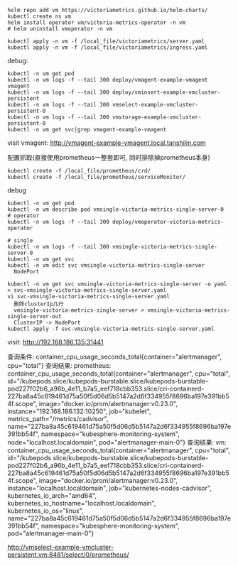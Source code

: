 ```shell
helm repo add vm https://victoriametrics.github.io/helm-charts/
kubectl create ns vm
helm install operator vm/victoria-metrics-operator -n vm
# helm uninstall vmoperator -n vm

kubectl apply -n vm -f /local_file/victoriametrics/server.yaml
kubectl apply -n vm -f /local_file/victoriametrics/ingress.yaml
```
debug:
```shell
kubectl -n vm get pod
kubectl -n vm logs -f --tail 300 deploy/vmagent-example-vmagent vmagent
kubectl -n vm logs -f --tail 300 deploy/vminsert-example-vmcluster-persistent
kubectl -n vm logs -f --tail 300 vmselect-example-vmcluster-persistent-0
kubectl -n vm logs -f --tail 300 vmstorage-example-vmcluster-persistent-0
kubectl -n vm get svc|grep vmagent-example-vmagent
```


visit vmagent: http://vmagent-example-vmagent.local.tanshilin.com


配置抓取(直接使用prometheus一整套即可, 同时排除掉prometheus本身)
```shell
kubectl create -f /local_file/prometheus/crd/
kubectl create -f /local_file/prometheus/serviceMonitor/
```

debug
```shell
kubectl -n vm get pod
kubectl -n vm describe pod vmsingle-victoria-metrics-single-server-0
# operator
kubectl -n vm logs -f --tail 300 deploy/vmoperator-victoria-metrics-operator

# single
kubectl -n vm logs -f --tail 300 vmsingle-victoria-metrics-single-server-0
kubectl -n vm get svc
kubectl -n vm edit svc vmsingle-victoria-metrics-single-server
  NodePort

kubectl -n vm get svc vmsingle-victoria-metrics-single-server -o yaml > svc-vmsingle-victoria-metrics-single-server.yaml
vi svc-vmsingle-victoria-metrics-single-server.yaml
  删除clusterIp几行
  vmsingle-victoria-metrics-single-server > vmsingle-victoria-metrics-single-server-out
  ClusterIP -> NodePort
kubectl apply -f svc-vmsingle-victoria-metrics-single-server.yaml
```

visit:
http://192.168.186.135:31441

查询条件:   container_cpu_usage_seconds_total{container="alertmanager", cpu="total"}
查询结果:   prometheus:
container_cpu_usage_seconds_total{container="alertmanager", cpu="total", id="/kubepods.slice/kubepods-burstable.slice/kubepods-burstable-pod227f02b6_a96b_4e11_b7a5_eef718cbb353.slice/cri-containerd-227ba8a45c619461d75a50f5d06d5b5147a2d6f334955f8696ba197e391bb54f.scope", image="docker.io/prom/alertmanager:v0.23.0", instance="192.168.186.132:10250", job="kubelet", metrics_path="/metrics/cadvisor", name="227ba8a45c619461d75a50f5d06d5b5147a2d6f334955f8696ba197e391bb54f", namespace="kubesphere-monitoring-system", node="localhost.localdomain", pod="alertmanager-main-0"}
查询结果:   vm:
container_cpu_usage_seconds_total{container="alertmanager", cpu="total", id="/kubepods.slice/kubepods-burstable.slice/kubepods-burstable-pod227f02b6_a96b_4e11_b7a5_eef718cbb353.slice/cri-containerd-227ba8a45c619461d75a50f5d06d5b5147a2d6f334955f8696ba197e391bb54f.scope", image="docker.io/prom/alertmanager:v0.23.0", instance="localhost.localdomain", job="kubernetes-nodes-cadvisor", kubernetes_io_arch="amd64", kubernetes_io_hostname="localhost.localdomain", kubernetes_io_os="linux", name="227ba8a45c619461d75a50f5d06d5b5147a2d6f334955f8696ba197e391bb54f", namespace="kubesphere-monitoring-system", pod="alertmanager-main-0"}



http://vmselect-example-vmcluster-persistent.vm:8481/select/0/prometheus/
